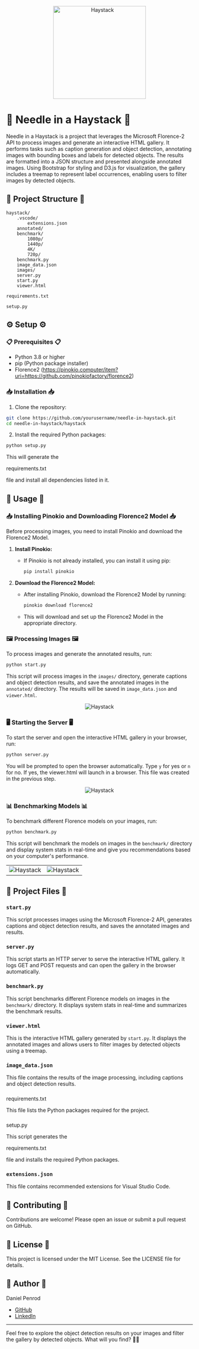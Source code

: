 <p align="center">
  <img src="haystack/haystack.png" alt="Haystack" style="height:250px; width:auto;">
</p>

# 🧵 Needle in a Haystack 🧵

Needle in a Haystack is a project that leverages the Microsoft Florence-2 API to process images and generate an interactive HTML gallery. It performs tasks such as caption generation and object detection, annotating images with bounding boxes and labels for detected objects. The results are formatted into a JSON structure and presented alongside annotated images. Using Bootstrap for styling and D3.js for visualization, the gallery includes a treemap to represent label occurrences, enabling users to filter images by detected objects.

## 📂 Project Structure 📂

```
haystack/
    .vscode/
        extensions.json
    annotated/
    benchmark/
        1080p/
        1440p/
        4K/
        720p/
    benchmark.py
    image_data.json
    images/
    server.py
    start.py
    viewer.html

requirements.txt

setup.py
```

## ⚙️ Setup ⚙️

### 📋 Prerequisites 📋

- Python 3.8 or higher
- pip (Python package installer)
- Florence2 (https://pinokio.computer/item?uri=https://github.com/pinokiofactory/florence2)

### 📥 Installation 📥

1. Clone the repository:

```sh
git clone https://github.com/yourusername/needle-in-haystack.git
cd needle-in-haystack/haystack
```

2. Install the required Python packages:

```sh
python setup.py
```

This will generate the 

requirements.txt

 file and install all dependencies listed in it.

## 🚀 Usage 🚀

### 📥 Installing Pinokio and Downloading Florence2 Model 📥

Before processing images, you need to install Pinokio and download the Florence2 Model.

1. **Install Pinokio:**
   - If Pinokio is not already installed, you can install it using pip:
     ```sh
     pip install pinokio
     ```

2. **Download the Florence2 Model:**
   - After installing Pinokio, download the Florence2 Model by running:
     ```sh
     pinokio download florence2
     ```
   - This will download and set up the Florence2 Model in the appropriate directory.

### 🖼️ Processing Images 🖼️

To process images and generate the annotated results, run:

```sh
python start.py
```

This script will process images in the `images/` directory, generate captions and object detection results, and save the annotated images in the `annotated/` directory. The results will be saved in `image_data.json` and `viewer.html`.

<p align="center">
  <img src="start.png" alt="Haystack" style="height:auto; width:auto;">
</p>

### 🖥️ Starting the Server 🖥️

To start the server and open the interactive HTML gallery in your browser, run:

```sh
python server.py
```

You will be prompted to open the browser automatically. Type `y` for yes or `n` for no.  If yes, the viewer.html will launch in a browser.  This file was created in the previous step.

<p align="center">
  <img src="server.png" alt="Haystack" style="height:auto; width:auto;">
</p>

### 📊 Benchmarking Models 📊

To benchmark different Florence models on your images, run:

```sh
python benchmark.py
```

This script will benchmark the models on images in the `benchmark/` directory and display system stats in real-time and give you recommendations based on your computer's performance.

<p align="center">
  <table>
    <tr>
      <td><img src="benchmark1.png" alt="Haystack" style="height:auto; width:auto;"></td>
      <td><img src="benchmark2.png" alt="Haystack" style="height:auto; width:auto;"></td>
    </tr>
  </table>
</p>

## 📄 Project Files 📄

### `start.py`

This script processes images using the Microsoft Florence-2 API, generates captions and object detection results, and saves the annotated images and results.

### `server.py`

This script starts an HTTP server to serve the interactive HTML gallery. It logs GET and POST requests and can open the gallery in the browser automatically.

### `benchmark.py`

This script benchmarks different Florence models on images in the `benchmark/` directory. It displays system stats in real-time and summarizes the benchmark results.

### `viewer.html`

This is the interactive HTML gallery generated by `start.py`. It displays the annotated images and allows users to filter images by detected objects using a treemap.

### `image_data.json`

This file contains the results of the image processing, including captions and object detection results.

### 

requirements.txt



This file lists the Python packages required for the project.

### 

setup.py



This script generates the 

requirements.txt

 file and installs the required Python packages.

### `extensions.json`

This file contains recommended extensions for Visual Studio Code.

## 🤝 Contributing 🤝

Contributions are welcome! Please open an issue or submit a pull request on GitHub.

## 📜 License 📜

This project is licensed under the MIT License. See the LICENSE file for details.

## 👤 Author 👤

Daniel Penrod

- [GitHub](https://github.com/galactic-plane)
- [LinkedIn](https://www.linkedin.com/in/daniel-penrod-sr)

---
Feel free to explore the object detection results on your images and filter the gallery by detected objects. What will you find? 🕵️‍♂️